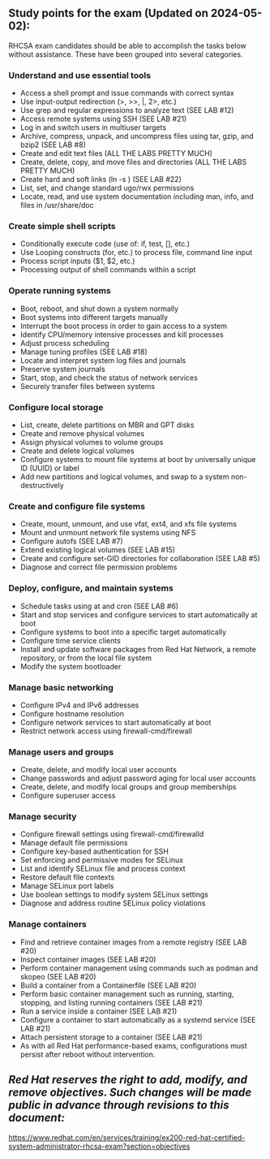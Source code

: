 ## Study points for the exam (Updated on 2024-05-02):
RHCSA exam candidates should be able to accomplish the tasks below without assistance. These have been grouped into several categories.

### Understand and use essential tools
- Access a shell prompt and issue commands with correct syntax
- Use input-output redirection (>, >>, |, 2>, etc.)
- Use grep and regular expressions to analyze text (SEE LAB #12)
- Access remote systems using SSH (SEE LAB #21)
- Log in and switch users in multiuser targets
- Archive, compress, unpack, and uncompress files using tar, gzip, and bzip2 (SEE LAB #8)
- Create and edit text files (ALL THE LABS PRETTY MUCH)
- Create, delete, copy, and move files and directories (ALL THE LABS PRETTY MUCH)
- Create hard and soft links (ln -s <src> <dst>) (SEE LAB #22)
- List, set, and change standard ugo/rwx permissions
- Locate, read, and use system documentation including man, info, and files in /usr/share/doc

### Create simple shell scripts
- Conditionally execute code (use of: if, test, [], etc.)
- Use Looping constructs (for, etc.) to process file, command line input
- Process script inputs ($1, $2, etc.)
- Processing output of shell commands within a script

### Operate running systems
- Boot, reboot, and shut down a system normally
- Boot systems into different targets manually
- Interrupt the boot process in order to gain access to a system
- Identify CPU/memory intensive processes and kill processes
- Adjust process scheduling
- Manage tuning profiles (SEE LAB #18)
- Locate and interpret system log files and journals
- Preserve system journals
- Start, stop, and check the status of network services
- Securely transfer files between systems

### Configure local storage
- List, create, delete partitions on MBR and GPT disks
- Create and remove physical volumes
- Assign physical volumes to volume groups
- Create and delete logical volumes
- Configure systems to mount file systems at boot by universally unique ID (UUID) or label
- Add new partitions and logical volumes, and swap to a system non-destructively

### Create and configure file systems
- Create, mount, unmount, and use vfat, ext4, and xfs file systems
- Mount and unmount network file systems using NFS
- Configure autofs (SEE LAB #7)
- Extend existing logical volumes (SEE LAB #15)
- Create and configure set-GID directories for collaboration (SEE LAB #5)
- Diagnose and correct file permission problems

### Deploy, configure, and maintain systems
- Schedule tasks using at and cron (SEE LAB #6)
- Start and stop services and configure services to start automatically at boot
- Configure systems to boot into a specific target automatically
- Configure time service clients
- Install and update software packages from Red Hat Network, a remote repository, or from the local file system
- Modify the system bootloader

### Manage basic networking
- Configure IPv4 and IPv6 addresses
- Configure hostname resolution
- Configure network services to start automatically at boot
- Restrict network access using firewall-cmd/firewall

### Manage users and groups
- Create, delete, and modify local user accounts
- Change passwords and adjust password aging for local user accounts
- Create, delete, and modify local groups and group memberships
- Configure superuser access

### Manage security
- Configure firewall settings using firewall-cmd/firewalld
- Manage default file permissions
- Configure key-based authentication for SSH
- Set enforcing and permissive modes for SELinux
- List and identify SELinux file and process context
- Restore default file contexts
- Manage SELinux port labels
- Use boolean settings to modify system SELinux settings
- Diagnose and address routine SELinux policy violations

### Manage containers
- Find and retrieve container images from a remote registry (SEE LAB #20)
- Inspect container images (SEE LAB #20)
- Perform container management using commands such as podman and skopeo (SEE LAB #20)
- Build a container from a Containerfile (SEE LAB #20)
- Perform basic container management such as running, starting, stopping, and listing running containers (SEE LAB #21)
- Run a service inside a container (SEE LAB #21)
- Configure a container to start automatically as a systemd service (SEE LAB #21)
- Attach persistent storage to a container (SEE LAB #21)
- As with all Red Hat performance-based exams, configurations must persist after reboot without intervention. 

## ***Red Hat reserves the right to add, modify, and remove objectives. Such changes will be made public in advance through revisions to this document:***
https://www.redhat.com/en/services/training/ex200-red-hat-certified-system-administrator-rhcsa-exam?section=objectives
